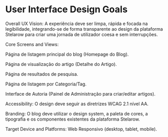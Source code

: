 # User Interface Design Goals

Overall UX Vision: A experiência deve ser limpa, rápida e focada na legibilidade, integrando-se de forma transparente ao design da plataforma Stelarow para criar uma jornada de utilizador coesa e sem interrupções.

Core Screens and Views:

Página de listagem principal do blog (Homepage do Blog).

Página de visualização do artigo (Detalhe do Artigo).

Página de resultados de pesquisa.

Página de listagem por Categoria/Tag.

Interface de Autoria (Painel de Administração para criar/editar artigos).

Accessibility: O design deve seguir as diretrizes WCAG 2.1 nível AA.

Branding: O blog deve utilizar o design system, a paleta de cores, a tipografia e os componentes existentes da plataforma Stelarow.

Target Device and Platforms: Web Responsivo (desktop, tablet, mobile).